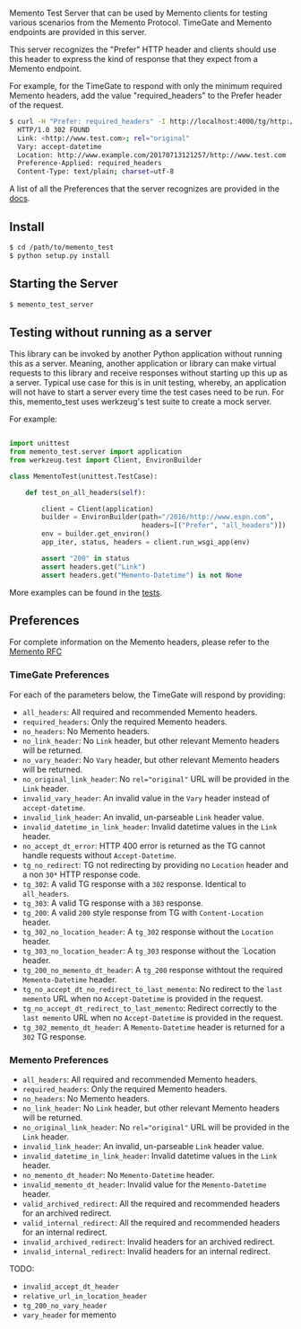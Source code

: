Memento Test Server that can be used by Memento clients for testing various scenarios
 from the Memento Protocol. TimeGate and Memento endpoints are provided in this server.

This server recognizes the "Prefer" HTTP header and clients should use this header to
express the kind of response that they expect from a Memento endpoint.

For example, for the TimeGate to respond with only the minimum required Memento headers,
add the value "required_headers" to the Prefer header of the request.
 ```bash
 $ curl -H "Prefer: required_headers" -I http://localhost:4000/tg/http://www.test.com
   HTTP/1.0 302 FOUND
   Link: <http://www.test.com>; rel="original"
   Vary: accept-datetime
   Location: http://www.example.com/20170713121257/http://www.test.com
   Preference-Applied: required_headers
   Content-Type: text/plain; charset=utf-8

```

A list of all the Preferences that the server recognizes are provided in the
[docs](../README.md).

## Install
```bash
$ cd /path/to/memento_test
$ python setup.py install
```

## Starting the Server
```bash
$ memento_test_server
```

## Testing without running as a server

This library can be invoked by another Python application without running this as a server. Meaning, another 
application or library can make virtual requests to this library and receive responses without starting up 
this up as a server. Typical use case for this is in unit testing, whereby, an application will not have to
start a server every time the test cases need to be run. For this, memento_test uses werkzeug's test suite to
create a mock server. 

For example:
```python

import unittest
from memento_test.server import application
from werkzeug.test import Client, EnvironBuilder

class MementoTest(unittest.TestCase):

    def test_on_all_headers(self):

        client = Client(application)
        builder = EnvironBuilder(path="/2016/http://www.espn.com",
                                 headers=[("Prefer", "all_headers")])
        env = builder.get_environ()
        app_iter, status, headers = client.run_wsgi_app(env)

        assert "200" in status
        assert headers.get("Link")
        assert headers.get("Memento-Datetime") is not None
```

More examples can be found in the [tests](./tests/).


## Preferences

For complete information on the Memento 
headers, please refer to the [Memento RFC](http://mementoweb.org/guide/rfc/)

### TimeGate Preferences
For each of the parameters below, the TimeGate will respond by providing:  
* `all_headers`: All required and recommended Memento headers.
* `required_headers`: Only the required Memento headers.
* `no_headers`: No Memento headers. 
* `no_link_header`: No `Link` header, but other relevant Memento headers will be returned.  
* `no_vary_header`: No `Vary` header, but other relevant Memento headers will be returned.
* `no_original_link_header`: No `rel="original"` URL will be provided in the `Link` header.  
* `invalid_vary_header`: An invalid value in the `Vary` header instead of `accept-datetime`. 
* `invalid_link_header`: An invalid, un-parseable `Link` header value.
* `invalid_datetime_in_link_header`: Invalid datetime values in the `Link` header.
* `no_accept_dt_error`: HTTP 400 error is returned as the TG cannot handle requests without 
`Accept-Datetime`.
* `tg_no_redirect`: TG not redirecting by providing no `Location` header and a non `30*` HTTP response code.
* `tg_302`: A valid TG response with a `302` response. Identical to `all_headers`.
* `tg_303`: A valid TG response with a `303` response.
* `tg_200`: A valid `200` style response from TG with `Content-Location` header.
* `tg_302_no_location_header`: A `tg_302` response without the `Location` header.
* `tg_303_no_location_header`: A `tg_303` response without the `Location header.
* `tg_200_no_memento_dt_header`: A `tg_200` response withtout the required `Memento-Datetime` header.
* `tg_no_accept_dt_no_redirect_to_last_memento`: No redirect to the `last memento` URL when no `Accept-Datetime`
is provided in the request.
* `tg_no_accept_dt_redirect_to_last_memento`: Redirect correctly to the `last memento` URL when no `Accept-Datetime`
is provided in the request.
* `tg_302_memento_dt_header`: A `Memento-Datetime` header is returned for a `302` TG response. 

### Memento Preferences

* `all_headers`: All required and recommended Memento headers.
* `required_headers`: Only the required Memento headers.
* `no_headers`: No Memento headers. 
* `no_link_header`: No `Link` header, but other relevant Memento headers will be returned.  
* `no_original_link_header`: No `rel="original"` URL will be provided in the `Link` header.  
* `invalid_link_header`: An invalid, un-parseable `Link` header value.
* `invalid_datetime_in_link_header`: Invalid datetime values in the `Link` header.
* `no_memento_dt_header`: No `Memento-Datetime` header.
* `invalid_memento_dt_header`: Invalid value for the `Memento-Datetime` header.
* `valid_archived_redirect`: All the required and recommended headers for an archived redirect. 
* `valid_internal_redirect`: All the required and recommended headers for an internal redirect. 
* `invalid_archived_redirect`: Invalid headers for an archived redirect.
* `invalid_internal_redirect`: Invalid headers for an internal redirect.

TODO: 
* `invalid_accept_dt_header`
* `relative_url_in_location_header`
* `tg_200_no_vary_header`
* `vary_header` for memento